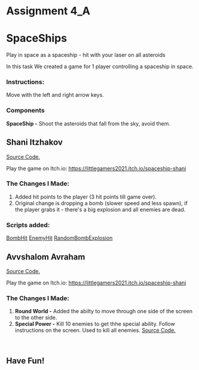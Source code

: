 # Assignment 4_A
# SpaceShips
Play in space as a spaceship - hit with your laser on all asteroids


In this task We created a game for 1 player controlling a spaceship in space.

### Instructions:

Move with the left and right arrow keys.

### Components
**SpaceShip -** Shoot the asteroids that fall from the sky, avoid them.

## Shani Itzhakov

[Source Code.](Shani/)

Play the game on Itch.io:
https://littlegamers2021.itch.io/spaceship-shani


### The Changes I Made: 
1) Added hit points to the player (3 hit points till game over).
2) Original change is dropping a bomb (slower speed and less spawn),
  if the player grabs it - there's a big explosion and all enemies are dead.
### Scripts added:
  [BombHit](Shani/Assetes/BombHit.cs)
  [EnemyHit](Shani/Assetes/EnemyHit.cs)
  [RandomBombExplosion](Shani/Assetes/RandomBombExplosion.cs)

## Avvshalom Avraham

[Source Code.](2A_Minimap)

Play the game on Itch.io:
https://littlegamers2021.itch.io/spaceship-shani

### The Changes I Made: 
1) **Round World -** Added the abilty to move through one side of the screen to the other side.
2) **Special Power -** Kill 10 enemies to get thhe special ability. Follow instructions on the screen. Used to kill all enemies.
  [Source Code.](2A_Minimap/Assets/walk.cs)
  
  <br/>
  
## **Have Fun!**
